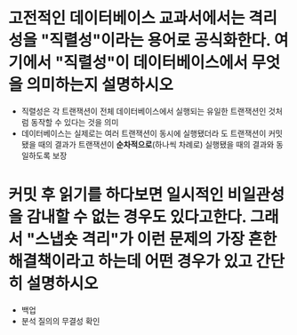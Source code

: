 # 고전적인 데이터베이스 교과서에서는 격리성을 "직렬성"이라는 용어로 공식화한다. 여기에서 "직렬성"이 데이터베이스에서 무엇을 의미하는지 설명하시오
- 직렬성은 각 트랜잭션이 전체 데이터베이스에서 실행되는 유일한 트랜잭션인 것처 럼 동작할 수 있다는 것을 의미
- 데이터베이스는 실제로는 여러 트랜잭션이 동시에 실행됐더라 도 트랜잭션이 커밋됐을 때의 결과가 트랜잭션이 **순차적으로**(하나씩 차례로) 실행됐을 때의 결과와 동일하도록 보장

# 커밋 후 읽기를 하다보면 일시적인 비일관성을 감내할 수 없는 경우도 있다고한다. 그래서 "스냅숏 격리"가 이런 문제의 가장 흔한 해결책이라고 하는데 어떤 경우가 있고 간단히 설명하시오
- 백업
- 분석 질의의 무결성 확인
